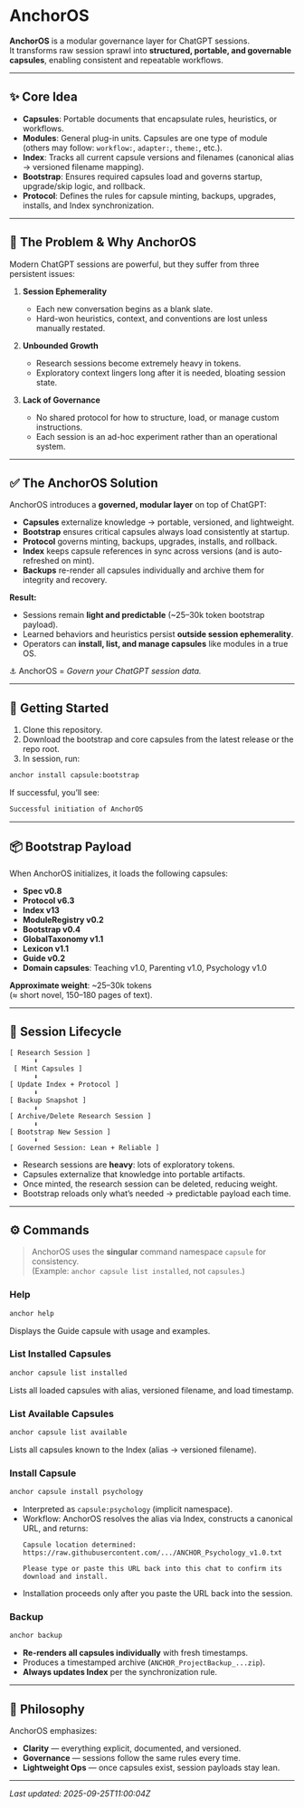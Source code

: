 # AnchorOS

**AnchorOS** is a modular governance layer for ChatGPT sessions.  
It transforms raw session sprawl into **structured, portable, and governable capsules**, enabling consistent and repeatable workflows.  

---

## ✨ Core Idea

- **Capsules**: Portable documents that encapsulate rules, heuristics, or workflows.  
- **Modules**: General plug-in units. Capsules are one type of module (others may follow: `workflow:`, `adapter:`, `theme:`, etc.).  
- **Index**: Tracks all current capsule versions and filenames (canonical alias → versioned filename mapping).  
- **Bootstrap**: Ensures required capsules load and governs startup, upgrade/skip logic, and rollback.  
- **Protocol**: Defines the rules for capsule minting, backups, upgrades, installs, and Index synchronization.  

---

## 🧩 The Problem & Why AnchorOS

Modern ChatGPT sessions are powerful, but they suffer from three persistent issues:

1. **Session Ephemerality**  
   - Each new conversation begins as a blank slate.  
   - Hard-won heuristics, context, and conventions are lost unless manually restated.  

2. **Unbounded Growth**  
   - Research sessions become extremely heavy in tokens.  
   - Exploratory context lingers long after it is needed, bloating session state.  

3. **Lack of Governance**  
   - No shared protocol for how to structure, load, or manage custom instructions.  
   - Each session is an ad-hoc experiment rather than an operational system.  

---

## ✅ The AnchorOS Solution

AnchorOS introduces a **governed, modular layer** on top of ChatGPT:

- **Capsules** externalize knowledge → portable, versioned, and lightweight.  
- **Bootstrap** ensures critical capsules always load consistently at startup.  
- **Protocol** governs minting, backups, upgrades, installs, and rollback.  
- **Index** keeps capsule references in sync across versions (and is auto-refreshed on mint).  
- **Backups** re-render all capsules individually and archive them for integrity and recovery.  

**Result:**  
- Sessions remain **light and predictable** (~25–30k token bootstrap payload).  
- Learned behaviors and heuristics persist **outside session ephemerality**.  
- Operators can **install, list, and manage capsules** like modules in a true OS.  

⚓ AnchorOS = *Govern your ChatGPT session data.*  

---

## 🚀 Getting Started

1. Clone this repository.  
2. Download the bootstrap and core capsules from the latest release or the repo root.  
3. In session, run:  

```bash
anchor install capsule:bootstrap
```

If successful, you’ll see:  
```bash
Successful initiation of AnchorOS
```

---

## 📦 Bootstrap Payload

When AnchorOS initializes, it loads the following capsules:

- **Spec v0.8**  
- **Protocol v6.3**  
- **Index v13**  
- **ModuleRegistry v0.2**  
- **Bootstrap v0.4**  
- **GlobalTaxonomy v1.1**  
- **Lexicon v1.1**  
- **Guide v0.2**  
- **Domain capsules**: Teaching v1.0, Parenting v1.0, Psychology v1.0  

**Approximate weight**: ~25–30k tokens  
(≈ short novel, 150–180 pages of text).  

---

## 🔄 Session Lifecycle

```
[ Research Session ]
      ⬇
 [ Mint Capsules ]
      ⬇
[ Update Index + Protocol ]
      ⬇
[ Backup Snapshot ]
      ⬇
[ Archive/Delete Research Session ]
      ⬇
[ Bootstrap New Session ]
      ⬇
[ Governed Session: Lean + Reliable ]
```

- Research sessions are **heavy**: lots of exploratory tokens.  
- Capsules externalize that knowledge into portable artifacts.  
- Once minted, the research session can be deleted, reducing weight.  
- Bootstrap reloads only what’s needed → predictable payload each time.  

---

## ⚙️ Commands

> AnchorOS uses the **singular** command namespace `capsule` for consistency.  
> (Example: `anchor capsule list installed`, not `capsules`.)

### Help
```bash
anchor help
```
Displays the Guide capsule with usage and examples.

### List Installed Capsules
```bash
anchor capsule list installed
```
Lists all loaded capsules with alias, versioned filename, and load timestamp.

### List Available Capsules
```bash
anchor capsule list available
```
Lists all capsules known to the Index (alias → versioned filename).

### Install Capsule
```bash
anchor capsule install psychology
```
- Interpreted as `capsule:psychology` (implicit namespace).  
- Workflow: AnchorOS resolves the alias via Index, constructs a canonical URL, and returns:  
  ```
  Capsule location determined:
  https://raw.githubusercontent.com/.../ANCHOR_Psychology_v1.0.txt

  Please type or paste this URL back into this chat to confirm its download and install.
  ```
- Installation proceeds only after you paste the URL back into the session.

### Backup
```bash
anchor backup
```
- **Re-renders all capsules individually** with fresh timestamps.  
- Produces a timestamped archive (`ANCHOR_ProjectBackup_...zip`).  
- **Always updates Index** per the synchronization rule.

---

## 📖 Philosophy

AnchorOS emphasizes:  
- **Clarity** — everything explicit, documented, and versioned.  
- **Governance** — sessions follow the same rules every time.  
- **Lightweight Ops** — once capsules exist, session payloads stay lean.

---

_Last updated: 2025-09-25T11:00:04Z_
